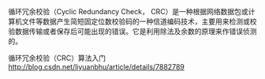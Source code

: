 循环冗余校验（Cyclic Redundancy Check， CRC）是一种根据网络数据包或计算机文件等数据产生简短固定位数校验码的一种信道编码技术，主要用来检测或校验数据传输或者保存后可能出现的错误。它是利用除法及余数的原理来作错误侦测的。

循环冗余校验（CRC）算法入门
http://blog.csdn.net/liyuanbhu/article/details/7882789